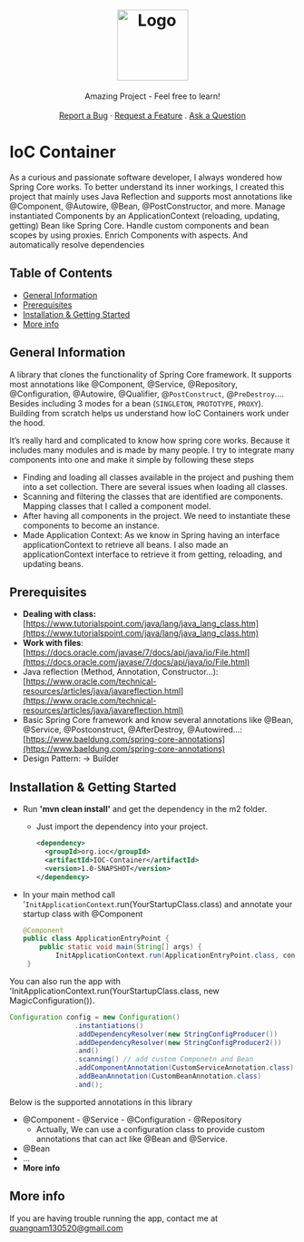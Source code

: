 <h1 align="center">
  <a href="https://github.com/nampython/IoC-Container">
    <img src="slug/HappyFace.svg" alt="Logo" width="125" height="125">
  </a>
</h1>

<div align="center">
  Amazing Project - Feel free to learn!
  <br />
  <br />
  <a href="https://github.com/nampython/IoC-Container/issues/new?assignees=&labels=bug&template=bug_report.md&title=">Report a Bug</a>
  ·
  <a href="https://github.com/nampython/IoC-Container/issues/new?assignees=&labels=enhancement&template=feature_request.md&title=">Request a Feature</a>
  .
  <a href="https://github.com/nampython/IoC-Container/discussions">Ask a Question</a>
</div>




# IoC Container
As a curious and passionate software developer, I always wondered how Spring Core works. To better understand its inner workings, I created this project that mainly uses Java Reflection and supports most annotations like @Component, @Autowire, @Bean, @PostConstructor, and more. Manage instantiated Components by an ApplicationContext (reloading, updating, getting) Bean like Spring Core. Handle custom components and bean scopes by using proxies. Enrich Components with aspects. And  automatically resolve dependencies


## Table of Contents
* [General Information](#general-information)
* [Prerequisites](#prerequisites)
* [Installation & Getting Started](#installation)
* [More info](#more-info)

## General Information
A library that clones the functionality of Spring Core framework. It supports most annotations like  @Component, @Service, @Repository, @Configuration, @Autowire, @Qualifier, @`PostConstruct`, @`PreDestroy`.... Besides including 3 modes for a bean (`SINGLETON`, `PROTOTYPE`, `PROXY`). Building from scratch helps us understand how IoC Containers work under the hood. 

It’s really hard and complicated to know how spring core works. Because it includes many modules and is made by many people. I try to integrate many components into one and make it simple by  following these steps

- Finding and loading all classes available in the project and pushing them into a set collection. There are several issues when loading all classes.
- Scanning and filtering the classes that are identified are components. Mapping classes that I called a component model.
- After having all components in the project. We need to instantiate these components to become an instance.
- Made Application Context: As we know in Spring having an interface applicationContext to retrieve all beans. I also made an applicationContext interface to retrieve it from getting, reloading, and updating beans.


## Prerequisites
- **Dealing with class:** [https://www.tutorialspoint.com/java/lang/java_lang_class.htm](https://www.tutorialspoint.com/java/lang/java_lang_class.htm)
- **Work with files**: [https://docs.oracle.com/javase/7/docs/api/java/io/File.html](https://docs.oracle.com/javase/7/docs/api/java/io/File.html)
- Java reflection (Method, Annotation, Constructor…): [https://www.oracle.com/technical-resources/articles/java/javareflection.html](https://www.oracle.com/technical-resources/articles/java/javareflection.html)
- Basic Spring Core framework and know several annotations like @Bean, @Service, @Postconstruct,  @AfterDestroy, @Autowired…:[https://www.baeldung.com/spring-core-annotations](https://www.baeldung.com/spring-core-annotations)
- Design Pattern:
    → Builder
    
## Installation & Getting Started
  - Run **'mvn clean install'** and get the dependency in the m2 folder.
    - Just import the dependency into your project.
        ```xml
        <dependency>
          <groupId>org.ioc</groupId>
          <artifactId>IOC-Container</artifactId>
          <version>1.0-SNAPSHOT</version>
        </dependency>
        ```
        
- In your main method call '`InitApplicationContext`.run(YourStartupClass.class) and annotate your startup class with @Component
    
    ```java
    @Component
    public class ApplicationEntryPoint {
        public static void main(String[] args) {
            InitApplicationContext.run(ApplicationEntryPoint.class, config);
     }
    ```
    

You can also run the app with 'InitApplicationContext.run(YourStartupClass.class, new MagicConfiguration()). 

```java
Configuration config = new Configuration()
                .instantiations()
                .addDependencyResolver(new StringConfigProducer())
                .addDependencyResolver(new StringConfigProducer2())
                .and()
                .scanning() // add custom Componetn and Bean
                .addComponentAnnotation(CustomServiceAnnotation.class)
                .addBeanAnnotation(CustomBeanAnnotation.class)
                .and();
```

Below is the supported annotations in this library

- @Component - @Service - @Configuration  - @Repository
    - Actually, We can use a configuration class to provide custom annotations that can act like @Bean and @Service.
- @Bean
- …
- **More info**


## More info
If you are having trouble running the app, contact me at quangnam130520@gmail.com
